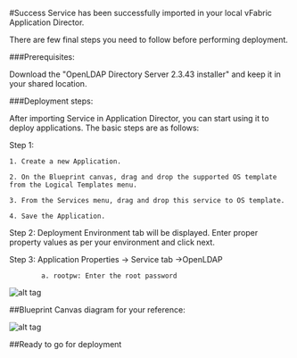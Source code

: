 #Success
Service has been successfully imported in your local vFabric Application Director. 

There are few final steps you need to follow before performing deployment.

###Prerequisites:

Download the "OpenLDAP Directory Server 2.3.43 installer" and keep it in your shared location.

###Deployment steps:

After importing Service in Application Director, you can start using it to deploy applications. The basic steps are as follows:

Step 1:

	1. Create a new Application.
	 
    2. On the Blueprint canvas, drag and drop the supported OS template from the Logical Templates menu.

    3. From the Services menu, drag and drop this service to OS template.

    4. Save the Application.
    
Step 2: Deployment Environment tab will be displayed. Enter proper property values as per your environment and click next.

Step 3: Application Properties -> Service tab ->OpenLDAP

			a. rootpw: Enter the root password 
   

![alt tag]()

##Blueprint Canvas diagram for your reference: 

![alt tag]()

##Ready to go for deployment







 








